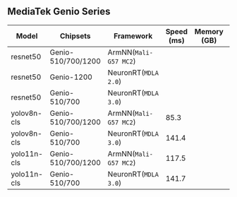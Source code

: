 ## MediaTek Genio Series

  | Model   |     Chipsets          |    Framework                |    Speed (ms) |   Memory (GB) |  Power (Watt) |     Temp (°C)    |
  |---------|-----------------------|-----------------------------|---------------|---------------|---------------|------------------|
  | resnet50  |  Genio-510/700/1200         | ArmNN(`Mali-G57 MC2`)       |         |           |               |                  |
  | resnet50  |  Genio-1200                 | NeuronRT(`MDLA 2.0`)        |         |           |               |                  |
  | resnet50  |  Genio-510/700              | NeuronRT(`MDLA 3.0`)        |         |           |               |                  |
  | yolov8n-cls  |  Genio-510/700/1200      | ArmNN(`Mali-G57 MC2`)       | 85.3    |           |               |                  |
  | yolov8n-cls  |  Genio-510/700           | NeuronRT(`MDLA 3.0`)        | 141.4   |           |               |                  |
  | yolo11n-cls  |  Genio-510/700/1200      | ArmNN(`Mali-G57 MC2`)       | 117.5   |           |               |                  |
  | yolo11n-cls  |  Genio-510/700           | NeuronRT(`MDLA 3.0`)        | 141.7   |           |               |                  |
